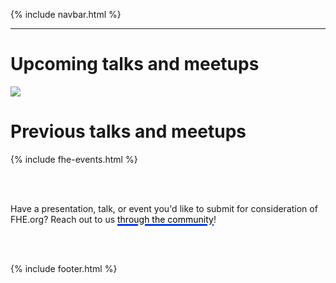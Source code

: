 {% include navbar.html %}
<hr />


# Upcoming talks and meetups

[<img src="https://user-images.githubusercontent.com/5758427/186871009-f630ecfc-0ca8-437f-9baa-517678e32876.jpg">](https://meetup.com/fhe-org/events/288073494)

# Previous talks and meetups

{% include fhe-events.html %}

<br><br>

Have a presentation, talk, or event you'd like to submit for consideration of FHE.org? Reach out to us <a href="https://fhe.org/fhe-community" style="text-decoration:none; color:#000000"><u style="text-decoration-color:#0040FF; text-decoration-thickness: 3px;">through the community</u></a>!

<br><br>


{% include footer.html %}
